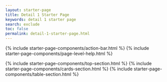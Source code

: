```yaml
---
layout: starter-page
title: Detail 1 Starter Page
keywords: detail 1 starter page
search: exclude
toc: false
permalink: detail-1-starter-page.html
---
```


{% include starter-page-components/action-bar.html %}
{% include starter-page-components/page-level-help.html %}
<div class="tn-page__content">
    {% include starter-page-components/top-section.html %}
    {% include starter-page-components/cards-section.html %}
    {% include starter-page-components/table-section.html %}
</div>
